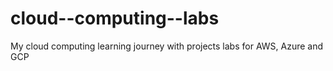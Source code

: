 # cloud--computing--labs
My cloud computing learning journey with projects labs for AWS, Azure and GCP
